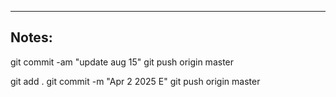 ----

## Notes:

git commit -am "update aug 15"
git push origin master

git add .
git commit -m "Apr 2 2025 E"
git push origin master
